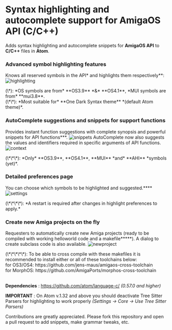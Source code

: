 # Syntax highlighting and autocomplete support for AmigaOS API (C/C++)
Adds syntax highlighting and autocomplete snippets for **AmigaOS API** to **C/C++** files in **Atom**.



### Advanced symbol highlighting features
Knows all reserved symbols in the API\* and highlights them respectively\*\*:
![highlighting](https://i.imgsafe.org/ec/ecb79c6b13.gif)
<div>(\*): *OS symbols are from* **OS3.9** *&* **OS4.1**, *MUI symbols are from* **mui3.8**.</div>
<div>(\*\*): *Most suitable for* **One Dark Syntax theme** *(default Atom theme)*.</div>

### AutoComplete suggestions and snippets for support functions
Provides instant function suggestions with complete synopsis and powerful snippets for API functions\*\*\*.
![snippets](https://i.imgsafe.org/ec/ecb79cb472.gif)
AutoComplete now also suggests the values and identifiers required in specific arguments of API functions.
![context](https://i.imgsafe.org/62/627f00fdd3.gif)
<div>(\*\*\*): *Only* **OS3.9**, **OS4.1**, **MUI** *and* **AHI** *symbols (yet)*.</div>

### Detailed preferences page
You can choose which symbols to be highlighted and suggested.\*\*\*\*
![settings](https://i.imgsafe.org/ec/ecb78ea9c2.gif)
<div>(\*\*\*\*): *A restart is required after changes in highlight preferences to apply.*</div>

### Create new Amiga projects on the fly
Requesters to automatically create new Amiga projects (ready to be compiled with working helloworld code and a makefile\*\*\*\*\*).
A dialog to create subclass code is also available.
![newproject](https://i.imgsafe.org/62/627f0322c9.gif)
<div>(\*\*\*\*\*): To be able to cross compile with these makefiles it is recommended to install either or all of these toolchains below:</div>
<div>for OS3/OS4: https://github.com/jens-maus/amigaos-cross-toolchain</div>
<div>for MorphOS: https://github.com/AmigaPorts/morphos-cross-toolchain</div>

<br>**Dependencies** : https://github.com/atom/language-c/ *(0.57.0 and higher)*</br>

**IMPORTANT** : On Atom v.1.32 and above you should deactivate Tree Sitter Parsers for highlighting to work properly *(Settings -> Core -> Use Tree Sitter Parsers)*

Contributions are greatly appreciated. Please fork this repository and open a pull request to add snippets, make grammar tweaks, etc.
